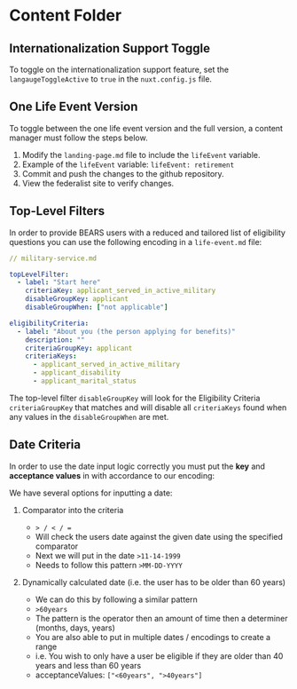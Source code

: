 # Content Folder

## Internationalization Support Toggle  
To toggle on the internationalization support feature, set the `langaugeToggleActive` to `true` in the `nuxt.config.js` file.  
<!-- 
## New File Structure 05/04/2022  
Now the content folder is structured as follows:  
content  
- en
- es
  - markdown files at the root of the content folder that are translated
- types  
  - en
  - es
    - markdown data files
- agencies
  - en
  - es
    - markdown data files
- benefits
  - en
  - es
    - markdown data files
- life-events
  - en
  - es
    - markdown data files

Since the readme and the criteria.csv are not changed with internationalization we can keep them in the root folder. -->

## One Life Event Version

To toggle between the one life event version and the full version, a content manager must follow the steps below.

1. Modify the `landing-page.md` file to include the `lifeEvent` variable.
2. Example of the `lifeEvent` variable: `lifeEvent: retirement`
3. Commit and push the changes to the github repository.
4. View the federalist site to verify changes.

## Top-Level Filters

In order to provide BEARS users with a reduced and tailored list of eligibility questions you can use the following encoding in a `life-event.md` file:

```yaml
// military-service.md

topLevelFilter:
  - label: "Start here"
    criteriaKey: applicant_served_in_active_military
    disableGroupKey: applicant
    disableGroupWhen: ["not applicable"]

eligibilityCriteria:
  - label: "About you (the person applying for benefits)"
    description: ""
    criteriaGroupKey: applicant
    criteriaKeys:
      - applicant_served_in_active_military
      - applicant_disability
      - applicant_marital_status
```

The top-level filter `disableGroupKey` will look for the Eligibility Criteria `criteriaGroupKey` that matches and will disable all `criteriaKeys` found when any values in the `disableGroupWhen` are met.

## Date Criteria

In order to use the date input logic correctly you must put the **key** and **acceptance values** in with accordance to our encoding:

We have several options for inputting a date:

1. Comparator into the criteria

   - `> / < / =`
   - Will check the users date against the given date using the specified comparator
   - Next we will put in the date `>11-14-1999`
   - Needs to follow this pattern `>MM-DD-YYYY`

2. Dynamically calculated date (i.e. the user has to be older than 60 years)

   - We can do this by following a similar pattern
   - `>60years`
   - The pattern is the operator then an amount of time then a determiner (months, days, years)
   - You are also able to put in multiple dates / encodings to create a range
   - i.e. You wish to only have a user be eligible if they are older than 40 years and less than 60 years
   - acceptanceValues: `["<60years", ">40years"]`
